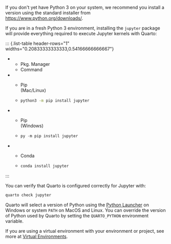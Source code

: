 If you don't yet have Python 3 on your system, we recommend you install a version using the standard installer from <https://www.python.org/downloads/>.

If you are in a fresh Python 3 environment, installing the `jupyter` package will provide everything required to execute Jupyter kernels with Quarto:

::: {.list-table header-rows="1" widths="0.20833333333333,0.54166666666667"}

* * Pkg. Manager
  * Command

* * Pip\
    (Mac/Linux)
  
  * ```bash {.bash filename="Terminal"}
    python3 -m pip install jupyter
    ```

* * Pip\
    (Windows)
  
  * ```powershell {.powershell filename="Terminal"}
    py -m pip install jupyter
    ```

* * Conda
  
  * ```bash {.bash filename="Terminal"}
    conda install jupyter
    ```

:::

You can verify that Quarto is configured correctly for Jupyter with:

```{.bash filename="Terminal"}
quarto check jupyter
```

Quarto will select a version of Python using the [Python Launcher](https://docs.python.org/3/using/windows.html#python-launcher-for-windows) on Windows or system `PATH` on MacOS and Linux. You can override the version of Python used by Quarto by setting the `QUARTO_PYTHON` environment variable.

If you are using a virtual environment with your environment or project, see more at [Virtual Environments](/docs/projects/virtual-environments.qmd).
